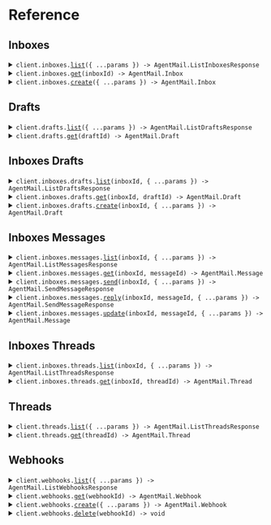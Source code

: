 # Reference

## Inboxes

<details><summary><code>client.inboxes.<a href="/src/api/resources/inboxes/client/Client.ts">list</a>({ ...params }) -> AgentMail.ListInboxesResponse</code></summary>
<dl>
<dd>

#### 🔌 Usage

<dl>
<dd>

<dl>
<dd>

```typescript
await client.inboxes.list();
```

</dd>
</dl>
</dd>
</dl>

#### ⚙️ Parameters

<dl>
<dd>

<dl>
<dd>

**request:** `AgentMail.inboxes.ListInboxesRequest`

</dd>
</dl>

<dl>
<dd>

**requestOptions:** `Inboxes.RequestOptions`

</dd>
</dl>
</dd>
</dl>

</dd>
</dl>
</details>

<details><summary><code>client.inboxes.<a href="/src/api/resources/inboxes/client/Client.ts">get</a>(inboxId) -> AgentMail.Inbox</code></summary>
<dl>
<dd>

#### 🔌 Usage

<dl>
<dd>

<dl>
<dd>

```typescript
await client.inboxes.get("inbox_id");
```

</dd>
</dl>
</dd>
</dl>

#### ⚙️ Parameters

<dl>
<dd>

<dl>
<dd>

**inboxId:** `AgentMail.InboxId`

</dd>
</dl>

<dl>
<dd>

**requestOptions:** `Inboxes.RequestOptions`

</dd>
</dl>
</dd>
</dl>

</dd>
</dl>
</details>

<details><summary><code>client.inboxes.<a href="/src/api/resources/inboxes/client/Client.ts">create</a>({ ...params }) -> AgentMail.Inbox</code></summary>
<dl>
<dd>

#### 🔌 Usage

<dl>
<dd>

<dl>
<dd>

```typescript
await client.inboxes.create({
    username: undefined,
    domain: undefined,
    displayName: undefined,
});
```

</dd>
</dl>
</dd>
</dl>

#### ⚙️ Parameters

<dl>
<dd>

<dl>
<dd>

**request:** `AgentMail.CreateInboxRequest`

</dd>
</dl>

<dl>
<dd>

**requestOptions:** `Inboxes.RequestOptions`

</dd>
</dl>
</dd>
</dl>

</dd>
</dl>
</details>

## Drafts

<details><summary><code>client.drafts.<a href="/src/api/resources/drafts/client/Client.ts">list</a>({ ...params }) -> AgentMail.ListDraftsResponse</code></summary>
<dl>
<dd>

#### 🔌 Usage

<dl>
<dd>

<dl>
<dd>

```typescript
await client.drafts.list();
```

</dd>
</dl>
</dd>
</dl>

#### ⚙️ Parameters

<dl>
<dd>

<dl>
<dd>

**request:** `AgentMail.DraftsListDraftsRequest`

</dd>
</dl>

<dl>
<dd>

**requestOptions:** `Drafts.RequestOptions`

</dd>
</dl>
</dd>
</dl>

</dd>
</dl>
</details>

<details><summary><code>client.drafts.<a href="/src/api/resources/drafts/client/Client.ts">get</a>(draftId) -> AgentMail.Draft</code></summary>
<dl>
<dd>

#### 🔌 Usage

<dl>
<dd>

<dl>
<dd>

```typescript
await client.drafts.get("draft_id");
```

</dd>
</dl>
</dd>
</dl>

#### ⚙️ Parameters

<dl>
<dd>

<dl>
<dd>

**draftId:** `AgentMail.DraftId`

</dd>
</dl>

<dl>
<dd>

**requestOptions:** `Drafts.RequestOptions`

</dd>
</dl>
</dd>
</dl>

</dd>
</dl>
</details>

## Inboxes Drafts

<details><summary><code>client.inboxes.drafts.<a href="/src/api/resources/inboxes/resources/drafts/client/Client.ts">list</a>(inboxId, { ...params }) -> AgentMail.ListDraftsResponse</code></summary>
<dl>
<dd>

#### 🔌 Usage

<dl>
<dd>

<dl>
<dd>

```typescript
await client.inboxes.drafts.list("inbox_id");
```

</dd>
</dl>
</dd>
</dl>

#### ⚙️ Parameters

<dl>
<dd>

<dl>
<dd>

**inboxId:** `AgentMail.InboxId`

</dd>
</dl>

<dl>
<dd>

**request:** `AgentMail.inboxes.ListDraftsRequest`

</dd>
</dl>

<dl>
<dd>

**requestOptions:** `Drafts.RequestOptions`

</dd>
</dl>
</dd>
</dl>

</dd>
</dl>
</details>

<details><summary><code>client.inboxes.drafts.<a href="/src/api/resources/inboxes/resources/drafts/client/Client.ts">get</a>(inboxId, draftId) -> AgentMail.Draft</code></summary>
<dl>
<dd>

#### 🔌 Usage

<dl>
<dd>

<dl>
<dd>

```typescript
await client.inboxes.drafts.get("inbox_id", "draft_id");
```

</dd>
</dl>
</dd>
</dl>

#### ⚙️ Parameters

<dl>
<dd>

<dl>
<dd>

**inboxId:** `AgentMail.InboxId`

</dd>
</dl>

<dl>
<dd>

**draftId:** `AgentMail.DraftId`

</dd>
</dl>

<dl>
<dd>

**requestOptions:** `Drafts.RequestOptions`

</dd>
</dl>
</dd>
</dl>

</dd>
</dl>
</details>

<details><summary><code>client.inboxes.drafts.<a href="/src/api/resources/inboxes/resources/drafts/client/Client.ts">create</a>(inboxId, { ...params }) -> AgentMail.Draft</code></summary>
<dl>
<dd>

#### 🔌 Usage

<dl>
<dd>

<dl>
<dd>

```typescript
await client.inboxes.drafts.create("inbox_id", {
    labels: undefined,
    to: undefined,
    cc: undefined,
    bcc: undefined,
    subject: undefined,
    text: undefined,
    html: undefined,
});
```

</dd>
</dl>
</dd>
</dl>

#### ⚙️ Parameters

<dl>
<dd>

<dl>
<dd>

**inboxId:** `AgentMail.InboxId`

</dd>
</dl>

<dl>
<dd>

**request:** `AgentMail.CreateDraftRequest`

</dd>
</dl>

<dl>
<dd>

**requestOptions:** `Drafts.RequestOptions`

</dd>
</dl>
</dd>
</dl>

</dd>
</dl>
</details>

## Inboxes Messages

<details><summary><code>client.inboxes.messages.<a href="/src/api/resources/inboxes/resources/messages/client/Client.ts">list</a>(inboxId, { ...params }) -> AgentMail.ListMessagesResponse</code></summary>
<dl>
<dd>

#### 🔌 Usage

<dl>
<dd>

<dl>
<dd>

```typescript
await client.inboxes.messages.list("inbox_id");
```

</dd>
</dl>
</dd>
</dl>

#### ⚙️ Parameters

<dl>
<dd>

<dl>
<dd>

**inboxId:** `AgentMail.InboxId`

</dd>
</dl>

<dl>
<dd>

**request:** `AgentMail.inboxes.ListMessagesRequest`

</dd>
</dl>

<dl>
<dd>

**requestOptions:** `Messages.RequestOptions`

</dd>
</dl>
</dd>
</dl>

</dd>
</dl>
</details>

<details><summary><code>client.inboxes.messages.<a href="/src/api/resources/inboxes/resources/messages/client/Client.ts">get</a>(inboxId, messageId) -> AgentMail.Message</code></summary>
<dl>
<dd>

#### 🔌 Usage

<dl>
<dd>

<dl>
<dd>

```typescript
await client.inboxes.messages.get("inbox_id", "message_id");
```

</dd>
</dl>
</dd>
</dl>

#### ⚙️ Parameters

<dl>
<dd>

<dl>
<dd>

**inboxId:** `AgentMail.InboxId`

</dd>
</dl>

<dl>
<dd>

**messageId:** `AgentMail.MessageId`

</dd>
</dl>

<dl>
<dd>

**requestOptions:** `Messages.RequestOptions`

</dd>
</dl>
</dd>
</dl>

</dd>
</dl>
</details>

<details><summary><code>client.inboxes.messages.<a href="/src/api/resources/inboxes/resources/messages/client/Client.ts">send</a>(inboxId, { ...params }) -> AgentMail.SendMessageResponse</code></summary>
<dl>
<dd>

#### 🔌 Usage

<dl>
<dd>

<dl>
<dd>

```typescript
await client.inboxes.messages.send("inbox_id", {
    to: "to",
    cc: undefined,
    bcc: undefined,
    subject: undefined,
    text: undefined,
    html: undefined,
    attachments: undefined,
});
```

</dd>
</dl>
</dd>
</dl>

#### ⚙️ Parameters

<dl>
<dd>

<dl>
<dd>

**inboxId:** `AgentMail.InboxId`

</dd>
</dl>

<dl>
<dd>

**request:** `AgentMail.SendMessageRequest`

</dd>
</dl>

<dl>
<dd>

**requestOptions:** `Messages.RequestOptions`

</dd>
</dl>
</dd>
</dl>

</dd>
</dl>
</details>

<details><summary><code>client.inboxes.messages.<a href="/src/api/resources/inboxes/resources/messages/client/Client.ts">reply</a>(inboxId, messageId, { ...params }) -> AgentMail.SendMessageResponse</code></summary>
<dl>
<dd>

#### 🔌 Usage

<dl>
<dd>

<dl>
<dd>

```typescript
await client.inboxes.messages.reply("inbox_id", "message_id", {
    to: undefined,
    cc: undefined,
    bcc: undefined,
    text: undefined,
    html: undefined,
    attachments: undefined,
});
```

</dd>
</dl>
</dd>
</dl>

#### ⚙️ Parameters

<dl>
<dd>

<dl>
<dd>

**inboxId:** `AgentMail.InboxId`

</dd>
</dl>

<dl>
<dd>

**messageId:** `AgentMail.MessageId`

</dd>
</dl>

<dl>
<dd>

**request:** `AgentMail.ReplyToMessageRequest`

</dd>
</dl>

<dl>
<dd>

**requestOptions:** `Messages.RequestOptions`

</dd>
</dl>
</dd>
</dl>

</dd>
</dl>
</details>

<details><summary><code>client.inboxes.messages.<a href="/src/api/resources/inboxes/resources/messages/client/Client.ts">update</a>(inboxId, messageId, { ...params }) -> AgentMail.Message</code></summary>
<dl>
<dd>

#### 🔌 Usage

<dl>
<dd>

<dl>
<dd>

```typescript
await client.inboxes.messages.update("inbox_id", "message_id", {
    addLabels: undefined,
    removeLabels: undefined,
});
```

</dd>
</dl>
</dd>
</dl>

#### ⚙️ Parameters

<dl>
<dd>

<dl>
<dd>

**inboxId:** `AgentMail.InboxId`

</dd>
</dl>

<dl>
<dd>

**messageId:** `AgentMail.MessageId`

</dd>
</dl>

<dl>
<dd>

**request:** `AgentMail.UpdateMessageRequest`

</dd>
</dl>

<dl>
<dd>

**requestOptions:** `Messages.RequestOptions`

</dd>
</dl>
</dd>
</dl>

</dd>
</dl>
</details>

## Inboxes Threads

<details><summary><code>client.inboxes.threads.<a href="/src/api/resources/inboxes/resources/threads/client/Client.ts">list</a>(inboxId, { ...params }) -> AgentMail.ListThreadsResponse</code></summary>
<dl>
<dd>

#### 🔌 Usage

<dl>
<dd>

<dl>
<dd>

```typescript
await client.inboxes.threads.list("inbox_id");
```

</dd>
</dl>
</dd>
</dl>

#### ⚙️ Parameters

<dl>
<dd>

<dl>
<dd>

**inboxId:** `AgentMail.InboxId`

</dd>
</dl>

<dl>
<dd>

**request:** `AgentMail.inboxes.ListThreadsRequest`

</dd>
</dl>

<dl>
<dd>

**requestOptions:** `Threads.RequestOptions`

</dd>
</dl>
</dd>
</dl>

</dd>
</dl>
</details>

<details><summary><code>client.inboxes.threads.<a href="/src/api/resources/inboxes/resources/threads/client/Client.ts">get</a>(inboxId, threadId) -> AgentMail.Thread</code></summary>
<dl>
<dd>

#### 🔌 Usage

<dl>
<dd>

<dl>
<dd>

```typescript
await client.inboxes.threads.get("inbox_id", "thread_id");
```

</dd>
</dl>
</dd>
</dl>

#### ⚙️ Parameters

<dl>
<dd>

<dl>
<dd>

**inboxId:** `AgentMail.InboxId`

</dd>
</dl>

<dl>
<dd>

**threadId:** `AgentMail.ThreadId`

</dd>
</dl>

<dl>
<dd>

**requestOptions:** `Threads.RequestOptions`

</dd>
</dl>
</dd>
</dl>

</dd>
</dl>
</details>

## Threads

<details><summary><code>client.threads.<a href="/src/api/resources/threads/client/Client.ts">list</a>({ ...params }) -> AgentMail.ListThreadsResponse</code></summary>
<dl>
<dd>

#### 🔌 Usage

<dl>
<dd>

<dl>
<dd>

```typescript
await client.threads.list();
```

</dd>
</dl>
</dd>
</dl>

#### ⚙️ Parameters

<dl>
<dd>

<dl>
<dd>

**request:** `AgentMail.ThreadsListThreadsRequest`

</dd>
</dl>

<dl>
<dd>

**requestOptions:** `Threads.RequestOptions`

</dd>
</dl>
</dd>
</dl>

</dd>
</dl>
</details>

<details><summary><code>client.threads.<a href="/src/api/resources/threads/client/Client.ts">get</a>(threadId) -> AgentMail.Thread</code></summary>
<dl>
<dd>

#### 🔌 Usage

<dl>
<dd>

<dl>
<dd>

```typescript
await client.threads.get("thread_id");
```

</dd>
</dl>
</dd>
</dl>

#### ⚙️ Parameters

<dl>
<dd>

<dl>
<dd>

**threadId:** `AgentMail.ThreadId`

</dd>
</dl>

<dl>
<dd>

**requestOptions:** `Threads.RequestOptions`

</dd>
</dl>
</dd>
</dl>

</dd>
</dl>
</details>

## Webhooks

<details><summary><code>client.webhooks.<a href="/src/api/resources/webhooks/client/Client.ts">list</a>({ ...params }) -> AgentMail.ListWebhooksResponse</code></summary>
<dl>
<dd>

#### 🔌 Usage

<dl>
<dd>

<dl>
<dd>

```typescript
await client.webhooks.list();
```

</dd>
</dl>
</dd>
</dl>

#### ⚙️ Parameters

<dl>
<dd>

<dl>
<dd>

**request:** `AgentMail.ListWebhooksRequest`

</dd>
</dl>

<dl>
<dd>

**requestOptions:** `Webhooks.RequestOptions`

</dd>
</dl>
</dd>
</dl>

</dd>
</dl>
</details>

<details><summary><code>client.webhooks.<a href="/src/api/resources/webhooks/client/Client.ts">get</a>(webhookId) -> AgentMail.Webhook</code></summary>
<dl>
<dd>

#### 🔌 Usage

<dl>
<dd>

<dl>
<dd>

```typescript
await client.webhooks.get("webhook_id");
```

</dd>
</dl>
</dd>
</dl>

#### ⚙️ Parameters

<dl>
<dd>

<dl>
<dd>

**webhookId:** `AgentMail.WebhookId`

</dd>
</dl>

<dl>
<dd>

**requestOptions:** `Webhooks.RequestOptions`

</dd>
</dl>
</dd>
</dl>

</dd>
</dl>
</details>

<details><summary><code>client.webhooks.<a href="/src/api/resources/webhooks/client/Client.ts">create</a>({ ...params }) -> AgentMail.Webhook</code></summary>
<dl>
<dd>

#### 🔌 Usage

<dl>
<dd>

<dl>
<dd>

```typescript
await client.webhooks.create({
    url: "url",
    events: undefined,
    inboxes: undefined,
});
```

</dd>
</dl>
</dd>
</dl>

#### ⚙️ Parameters

<dl>
<dd>

<dl>
<dd>

**request:** `AgentMail.CreateWebhookRequest`

</dd>
</dl>

<dl>
<dd>

**requestOptions:** `Webhooks.RequestOptions`

</dd>
</dl>
</dd>
</dl>

</dd>
</dl>
</details>

<details><summary><code>client.webhooks.<a href="/src/api/resources/webhooks/client/Client.ts">delete</a>(webhookId) -> void</code></summary>
<dl>
<dd>

#### 🔌 Usage

<dl>
<dd>

<dl>
<dd>

```typescript
await client.webhooks.delete("webhook_id");
```

</dd>
</dl>
</dd>
</dl>

#### ⚙️ Parameters

<dl>
<dd>

<dl>
<dd>

**webhookId:** `AgentMail.WebhookId`

</dd>
</dl>

<dl>
<dd>

**requestOptions:** `Webhooks.RequestOptions`

</dd>
</dl>
</dd>
</dl>

</dd>
</dl>
</details>
